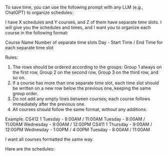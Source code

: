 To save time, you can use the following prompt with any LLM (e.g., ChatGPT) to organize schedules:

I have X schedules and Y courses, and Z of them have separate time slots. I will give you the schedules and times, and I want you to organize each course in the following format:

Course Name
Number of separate time slots
Day - Start Time / End Time for each separate time slot

Rules:
1. The rows should be ordered according to the groups: Group 1 always on the first row, Group 2 on the second row, Group 3 on the third row, and so on.
2. If a course has more than one separate time slot, each time slot should be written on a new row below the previous one, keeping the same group order.
3. Do not add any empty lines between courses; each course follows immediately after the previous one.
4. All courses should follow the same format, without any additions.

Example:
CS412
1
Tuesday - 8:00AM / 11:00AM
Tuesday - 8:00AM / 11:00AM
Wednesday - 9:00AM / 12:00PM
CS411
1
Thursday - 9:00AM / 12:00PM
Wednesday - 1:00PM / 4:00PM
Tuesday - 8:00AM / 11:00AM

I want all courses formatted the same way.

Here are the schedules:
